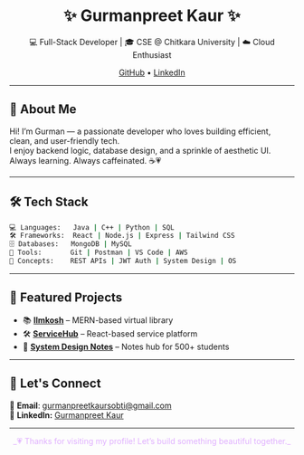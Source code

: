 

<h1 align="center">✨ Gurmanpreet Kaur ✨</h1>

<p align="center">
  💻 Full-Stack Developer | 🎓 CSE @ Chitkara University | ☁️ Cloud Enthusiast  
</p>

<p align="center">
  <a href="https://github.com/GurmanpreetKaur23">GitHub</a> • 
  <a href="https://linkedin.com/in/gurmanpreet-kaur">LinkedIn</a>
</p>

---

## 🌸 About Me

Hi! I’m Gurman — a passionate developer who loves building efficient, clean, and user-friendly tech.  
I enjoy backend logic, database design, and a sprinkle of aesthetic UI. Always learning. Always caffeinated. ☕💗

---

## 🛠 Tech Stack

```bash
💻 Languages:   Java | C++ | Python | SQL  
🛠 Frameworks:  React | Node.js | Express | Tailwind CSS  
🗄 Databases:   MongoDB | MySQL  
🔧 Tools:       Git | Postman | VS Code | AWS  
🧠 Concepts:    REST APIs | JWT Auth | System Design | OS  
```
---

## 💖 Featured Projects

- 📚 **[Ilmkosh](https://github.com/GurmanpreetKaur23/Ilmkosh)** – MERN-based virtual library  
- 🛠 **[ServiceHub](https://github.com/GurmanpreetKaur23/ServiceHub)** – React-based service platform  
- 📝 **[System Design Notes](https://github.com/GurmanpreetKaur23/SystemDesignNotes)** – Notes hub for 500+ students  

---

## 🌷 Let's Connect

📧 **Email**: gurmanpreetkaursobti@gmail.com  
💼 **LinkedIn:** [Gurmanpreet Kaur](https://linkedin.com/in/gurmanpreet-kaur)  

---

<p align="center" style="color: #e0b0ff;">
  _💗 Thanks for visiting my profile! Let’s build something beautiful together._
</p>
